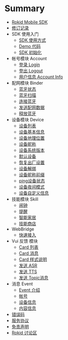# Summary

* [Rokid Mobile SDK](README.md)
* [修订记录](resource/00_version.md)
* SDK 使用入门
    * [SDK 使用方式](resource/10_use_sdk.md)
    * [Demo 代码](resource/11_demo.md)
    * [SDK 初始化](resource/12_sdk_init.md)
* 帐号模块 Account
    * [登录 Login](resource/31_login.md)
    * [登出 Logout](resource/32_logout.md)
    * [用户信息 Account Info](resource/33_account_info.md)
* 配网模块 Binder
    * [蓝牙状态](resource/41_bt_status.md)
    * [蓝牙扫描](resource/42_bt_scan.md)
    * [连接蓝牙](resource/43_bt_connect.md)
    * [发送配网数据](resource/44_bt_send_data.md)
    * [释放蓝牙](resource/45_bt_release.md)
* 设备模块 Device
    * [设备列表](resource/51_device_list.md)
    * [设备基本信息](resource/52_device_base_info.md)
    * [设备地理位置](resource/53_device_location.md)
    * [设备昵称](resource/54_device_nick.md)
    * [设备系统版本](resource/55_device_version.md)
    * [默认设备](resource/56_device_default.md)
    * [恢复出厂设置](resource/57_device_reset.md)
    * [设备解绑](resource/58_device_unbind.md)
    * [设备昵称前缀](resource/59_device_nick_prefix.md)
    * [ping设备状态](resource/5A_device_ping.md)
    * [设备夜间模式](resource/5B_device_nightmode.md)
    * [设备自定义信息](resource/5Z_custom_info.md)
* 技能模块 Skill
    * [闹钟](resource/61_alarm.md)
    * [提醒](resource/62_remind.md)
    * [智能家居](resource/63_homebase.md)
    * [技能商店](resource/64_skill_store.md)
* WebBridge
    * [快速接入](resource/71_use_bridge.md)
* Vui 反馈 模块
    * [Card 列表](resource/81_card_list.md)
    * [Card 消息](resource/82_card_event.md)
    * [Card 样式说明](resource/83_card_style.md)
    * [发送 ASR](resource/84_asr.md)
    * [发送 TTS](resource/85_tts.md)
    * [发送 Topic消息](resource/86_topic_msg.md)
* 消息 Event
    * [Event 介绍](resource/X1_event.md)
    * [帐号](resource/X3_account.md)
    * [设备信息](resource/X4_device.md)
    * [内容信息](resource/X5_media.md)
* [错误码](resource/Y0_error_code.md)
* [服务协议](resource/Z0_service_agreement.md)
* [免责声明](resource/Z1_community_disclaimer.md)
* [Rokid 讨论区](https://developer-forum.rokid.com)

